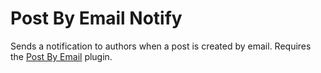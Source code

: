 Post By Email Notify
====================

Sends a notification to authors when a post is created by email. 
Requires the [Post By Email](http://wordpress.org/plugins/post-by-email/) plugin.

